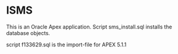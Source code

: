 # ISMS

This is an Oracle Apex application.
Script sms_install.sql installs the database objects.

script f133629.sql is the import-file for APEX 5.1.1



